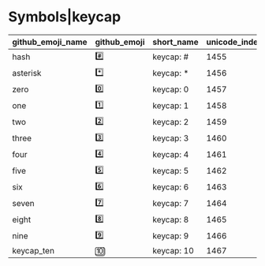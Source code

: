 # Symbols|keycap

|github_emoji_name|github_emoji|short_name|unicode_index|
|---|---|---|---|
|hash|:hash:|keycap: #|1455|
|asterisk|:asterisk:|keycap: *|1456|
|zero|:zero:|keycap: 0|1457|
|one|:one:|keycap: 1|1458|
|two|:two:|keycap: 2|1459|
|three|:three:|keycap: 3|1460|
|four|:four:|keycap: 4|1461|
|five|:five:|keycap: 5|1462|
|six|:six:|keycap: 6|1463|
|seven|:seven:|keycap: 7|1464|
|eight|:eight:|keycap: 8|1465|
|nine|:nine:|keycap: 9|1466|
|keycap_ten|:keycap_ten:|keycap: 10|1467|
